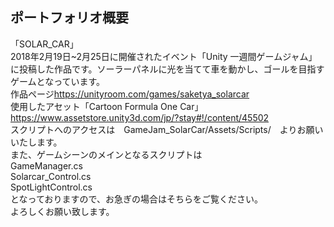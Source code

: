## ポートフォリオ概要  
「SOLAR_CAR」  
2018年2月19日~2月25日に開催されたイベント「Unity 一週間ゲームジャム」に投稿した作品です。ソーラーパネルに光を当てて車を動かし、ゴールを目指すゲームとなっています。  
作品ページ<https://unityroom.com/games/saketya_solarcar>  
使用したアセット「Cartoon Formula One Car」<https://www.assetstore.unity3d.com/jp/?stay#!/content/45502>  
スクリプトへのアクセスは　GameJam_SolarCar/Assets/Scripts/　よりお願いいたします。  
また、ゲームシーンのメインとなるスクリプトは  
GameManager.cs  
Solarcar_Control.cs  
SpotLightControl.cs  
となっておりますので、お急ぎの場合はそちらをご覧ください。  
よろしくお願い致します。  

